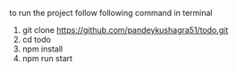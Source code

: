 to run the project follow following command in terminal
1) git clone https://github.com/pandeykushagra51/todo.git
2) cd todo
3) npm install
4) npm run start
